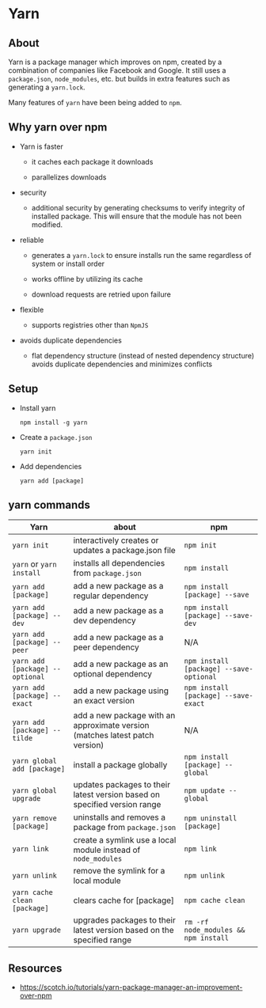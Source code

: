 # Yarn

## About

Yarn is a package manager which improves on npm, created by a combination of companies like Facebook and Google. It still uses a `package.json`, `node_modules`, etc. but builds in extra features such as generating a `yarn.lock`.

Many features of `yarn` have been being added to `npm`.

## Why yarn over npm

- Yarn is faster

  - it caches each package it downloads

  - parallelizes downloads

- security

  - additional security by generating checksums to verify integrity of installed package. This will ensure that the module has not been modified.

- reliable

  - generates a `yarn.lock` to ensure installs run the same regardless of system or install order

  - works offline by utilizing its cache

  - download requests are retried upon failure

- flexible

  - supports registries other than `NpmJS`

- avoids duplicate dependencies

  - flat dependency structure (instead of nested dependency structure) avoids duplicate dependencies and minimizes conflicts

## Setup

- Install yarn

  `npm install -g yarn`

- Create a `package.json`

  `yarn init`

- Add dependencies

  `yarn add [package]`

## yarn commands

| Yarn                            | about                                                                        | npm                                     |
| ------------------------------- | ---------------------------------------------------------------------------- | --------------------------------------- |
| `yarn init`                     | interactively creates or updates a package.json file                         | `npm init`                              |
| `yarn` or `yarn install`        | installs all dependencies from `package.json`                                | `npm install`                           |
| `yarn add [package]`            | add a new package as a regular dependency                                    | `npm install [package] --save`          |
| `yarn add [package] --dev`      | add a new package as a dev dependency                                        | `npm install [package] --save-dev`      |
| `yarn add [package] --peer`     | add a new package as a peer dependency                                       | N/A                                     |
| `yarn add [package] --optional` | add a new package as an optional dependency                                  | `npm install [package] --save-optional` |
| `yarn add [package] --exact`    | add a new package using an exact version                                     | `npm install [package] --save-exact`    |
| `yarn add [package] --tilde`    | add a new package with an approximate version (matches latest patch version) | N/A                                     |
| `yarn global add [package]`     | install a package globally                                                   | `npm install [package] --global`        |
| `yarn global upgrade`           | updates packages to their latest version based on specified version range    | `npm update --global`                   |
| `yarn remove [package]`         | uninstalls and removes a package from `package.json`                         | `npm uninstall [package]`               |
| `yarn link`                     | create a symlink use a local module instead of `node_modules`                | `npm link`                              |
| `yarn unlink`                   | remove the symlink for a local module                                        | `npm unlink`                            |
| `yarn cache clean [package]`    | clears cache for [package]                                                   | `npm cache clean`                       |
| `yarn upgrade`                  | upgrades packages to their latest version based on the specified range       | `rm -rf node_modules && npm install`    |

## Resources

- https://scotch.io/tutorials/yarn-package-manager-an-improvement-over-npm
